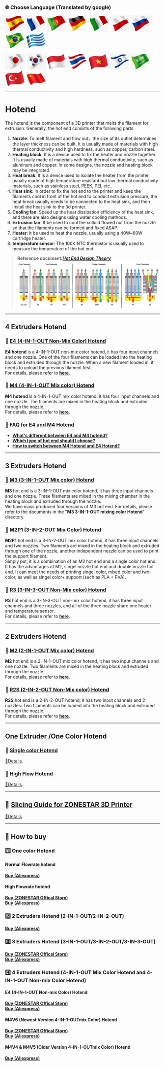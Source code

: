 ### :globe_with_meridians: Choose Language (Translated by google)
[![](../lanpic/ES.png)](https://github-com.translate.goog/ZONESTAR3D/Upgrade-kit-guide/tree/main/HOTEND?_x_tr_sl=en&_x_tr_tl=es)
[![](../lanpic/FR.png)](https://github-com.translate.goog/ZONESTAR3D/Upgrade-kit-guide/tree/main/HOTEND?_x_tr_sl=en&_x_tr_tl=fr)
[![](../lanpic/PT.png)](https://github-com.translate.goog/ZONESTAR3D/Upgrade-kit-guide/tree/main/HOTEND?_x_tr_sl=en&_x_tr_tl=pt)
[![](../lanpic/DE.png)](https://github-com.translate.goog/ZONESTAR3D/Upgrade-kit-guide/tree/main/HOTEND?_x_tr_sl=en&_x_tr_tl=de)
[![](../lanpic/IT.png)](https://github-com.translate.goog/ZONESTAR3D/Upgrade-kit-guide/tree/main/HOTEND?_x_tr_sl=en&_x_tr_tl=it)
[![](../lanpic/PL.png)](https://github-com.translate.goog/ZONESTAR3D/Upgrade-kit-guide/tree/main/HOTEND?_x_tr_sl=en&_x_tr_tl=pl)
[![](../lanpic/RU.png)](https://github-com.translate.goog/ZONESTAR3D/Upgrade-kit-guide/tree/main/HOTEND?_x_tr_sl=en&_x_tr_tl=ru)
[![](../lanpic/BR.png)](https://github-com.translate.goog/ZONESTAR3D/Upgrade-kit-guide/tree/main/HOTEND?_x_tr_sl=en&_x_tr_tl=pt)
[![](../lanpic/GR.png)](https://github-com.translate.goog/ZONESTAR3D/Upgrade-kit-guide/tree/main/HOTEND?_x_tr_sl=en&_x_tr_tl=el)

[![](../lanpic/JP.png)](https://github-com.translate.goog/ZONESTAR3D/Upgrade-kit-guide/tree/main/HOTEND?_x_tr_sl=en&_x_tr_tl=ja)
[![](../lanpic/KR.png)](https://github-com.translate.goog/ZONESTAR3D/Upgrade-kit-guide/tree/main/HOTEND?_x_tr_sl=en&_x_tr_tl=ko)
[![](../lanpic/ID.png)](https://github-com.translate.goog/ZONESTAR3D/Upgrade-kit-guide/tree/main/HOTEND?_x_tr_sl=en&_x_tr_tl=id)
[![](../lanpic/TH.png)](https://github-com.translate.goog/ZONESTAR3D/Upgrade-kit-guide/tree/main/HOTEND?_x_tr_sl=en&_x_tr_tl=th)
[![](../lanpic/VN.png)](https://github-com.translate.goog/ZONESTAR3D/Upgrade-kit-guide/tree/main/HOTEND?_x_tr_sl=en&_x_tr_tl=vi)
[![](../lanpic/IL.png)](https://github-com.translate.goog/ZONESTAR3D/Upgrade-kit-guide/tree/main/HOTEND?_x_tr_sl=en&_x_tr_tl=iw)
[![](../lanpic/SA.png)](https://github-com.translate.goog/ZONESTAR3D/Upgrade-kit-guide/tree/main/HOTEND?_x_tr_sl=en&_x_tr_tl=ar)
[![](../lanpic/TR.png)](https://github-com.translate.goog/ZONESTAR3D/Upgrade-kit-guide/tree/main/HOTEND?_x_tr_sl=en&_x_tr_tl=tr)
[![](../lanpic/CN.png)](https://github-com.translate.goog/ZONESTAR3D/Upgrade-kit-guide/tree/main/HOTEND?_x_tr_sl=en&_x_tr_tl=zh-CN)

-----
# Hotend
The hotend is the component of a 3D printer that melts the filament for extrusion. Generally, the hot end consists of the following parts:

1. **Nozzle**: To melt filament and flow out，the size of its outlet determines the layer thickness can be built. It is usually made of materials with high thermal conductivity and high hardness, such as copper, carbon steel.  
2. **Heating block**: It is a device used to fix the heater and nozzle together. It is usually made of materials with high thermal conductivity, such as aluminum and copper. In some designs, the nozzle and heating block may be integrated.
3. **Heat break**: It is a device used to isolate the heater from the printer, usually made of high temperature resistant but low thermal conductivity materials, such as stainless steel, PEEK, PEI, etc..  
4. **Heat sink**: In order to fix the hot end to the printer and keep the filaments cool in front of the hot end to conduct extrusion pressure, the heat break usually needs to be connected to the heat sink, and then install the heat sink to the 3d printer.    
5. **Cooling fan**: Speed up the heat dissipation efficiency of the heat sink, and there are also designs using water cooling methods.  
6. **Extrusion fan**: It be used to cool the colloid flowed out from the nozzle so that the filaments can be formed and fixed ASAP.  
7. **Heater**: It be used to heat the nozzle, usually using a 40W~60W cartridge heater.
8. **temperature sensor**: The 100K NTC thermistor is usually used to measure the temperature of the hot end.
> **Referance document:**[***Hot End Design Theory***](https://reprap.org/wiki/Hot_End_Design_Theory)  
![](hotend.jpg)  

------
## 4 Extruders Hotend
### :file_folder: [E4 (4-IN-1-OUT Non-Mix Color) Hotend](./E4%204-IN-1-OUT%20Non-Mixing%20Color%20Hotend/)
**E4 hotend** is a 4-IN-1-OUT non-mix color hotend, it has four input channels and one nozzle. One of the four filaments can be loaded into the heating block and extruded through the nozzle. When a new filament loaded in, it needs to unload the previous filament first.  
For details, please refer to [**here**](./E4%204-IN-1-OUT%20Non-Mixing%20Color%20Hotend/readme.md).  

### :file_folder: [M4 (4-IN-1-OUT Mix color) Hotend](./M4%20%204-IN-1-OUT%20Mixing%20Color%20Hotend/)
**M4 hotend** is a 4-IN-1-OUT mix color hotend, it has four input channels and one nozzle. The filaments are mixed in the heating block and extruded through the nozzle.   
For details, please refer to [**here**](./M4%20%204-IN-1-OUT%20Mixing%20Color%20Hotend/readme.md). 

### :file_folder: [FAQ for E4 and M4 Hotend](./FAQ_M4E4.md)
- [**What's different between E4 and M4 hotend?**](https://github.com/ZONESTAR3D/Upgrade-kit-guide/blob/main/HOTEND/FAQ_M4E4.md#pushpin-advantages-and-disadvantages-of-e4-and-m4-hot-end)
- [**Which type of hot end should I choose?**](https://github.com/ZONESTAR3D/Upgrade-kit-guide/blob/main/HOTEND/FAQ_M4E4.md#pushpin-which-type-of-hot-end-should-i-choose-m4-or-e4)
- [**How to switch between M4 Hotend and E4 Hotend?**](https://github.com/ZONESTAR3D/Upgrade-kit-guide/blob/main/HOTEND/FAQ_M4E4.md#pushpin-which-type-of-hot-end-should-i-choose-m4-or-e4)

------
## 3 Extruders Hotend
### :file_folder: [M3 (3-IN-1-OUT Mix color) Hotend](./M3%20%203-IN-1-OUT%20Mixing%20Color%20Hotend/)
**M3** hot end is a 3-IN-1-OUT mix color hotend, it has three input channels and one nozzle. Three filaments are mixed in the mixing chamber in the heating block and extruded through the nozzle.  
We have mass produced four versions of M3 hot end. For details, please refer to the documents in the "**M3 3-IN-1-OUT mixing color Hotend**" directory.  

### :file_folder: [M2P1 (3-IN-2-OUT Mix Color) Hotend](./M2P1%20%203-IN-2-OUT%20Mixing%20Color%20Hotend/)
**M2P1** hot end is a 3-IN-2-OUT mix color hotend, it has three input channels and two nozzles. Two filaments are mixed in the heating block and extruded through one of the nozzle, another independent nozzle can be used to print the support filament.   
Simply put, it is a combination of an M2 hot end and a single color hot end. It has the advantages of M2, singel nozzle hot end and double nozzle hot end. It can meet the needs of printing singel color, mixed color and two-color, as well as singel color+ support (such as PLA + PVA).

### :file_folder: [R3 (3-IN-3-OUT Non-Mix color) Hotend](./R3%203-IN-3-OUT%20HOTEND/)
**R3** hot end is a 3-IN-3-OUT non-mix color hotend, it has three input channels and three nozzles, and all of the three nozzle share one heater and temperature sensor.  
For details, please refer to [**here**](./R3%203-IN-3-OUT%20HOTEND/readme.md).  

------
## 2 Extruders Hotend
### :file_folder: [M2 (2-IN-1-OUT Mix color) Hotend](./M2%202_IN-1-OUT%20Mixing%20Color%20Hotend/)
**M2** hot end is a 2-IN-1-OUT mix color hotend, it has two input channels and one nozzle. Two filaments are mixed in the heating block and extruded through the nozzle.   
For details, please refer to [**here**](./M2%202_IN-1-OUT%20Mixing%20Color%20Hotend/readme.md).  

### :file_folder: [R2S (2-IN-2-OUT Non-Mix color) Hotend]()
**R2S** hot end is a 2-IN-2-OUT hotend, it has two input channels and 2 nozzles. Two filaments can be loaded into the heating block and extruded through the nozzle.   
For details, please refer to [**here**](). 

------
## One Extruder /One Color Hotend
### :file_folder: [Single color Hotend](./Single%20color%20Hotend/)
[:book:Details](./Single%20color%20Hotend/readme.md).
### :file_folder: [High Flow Hotend]()
[:book:Details]().
<!-- ### :file_folder: [High Flow Hotend]()
[:book:Details](). -->

------
## :file_folder: [Slicing Guide for ZONESTAR 3D Printer](https://github.com/ZONESTAR3D/Slicing-Guide)
[:book:Details](https://github.com/ZONESTAR3D/Slicing-Guide)

------
## :gift: How to buy
### :one: One color Hotend 
#### Normal Flowrate hotend
[**Buy (Aliexpress)**](https://www.aliexpress.com/item/1005001275334841.html)
#### High Flowrate hotend
[**Buy (ZONESTAR Offical Store)**](https://bit.ly/3RF7ciR)    
[**Buy (Aliexpress)**](https://www.aliexpress.com/item/1005001275334841.html)
<!-- #### Ultra High Flowrate hotend -->
<!-- [**Buy (ZONESTAR Offical Store)**]() -->
<!-- [**Buy (Aliexpress)**] -->

### :two: 2 Extruders Hotend (2-IN-1-OUT/2-IN-2-OUT)
[**Buy (Aliexpress)**](https://www.aliexpress.com/item/1005001285955926.html)

### :three: 3 Extruders Hotend (3-IN-1-OUT/3-IN-2-OUT/3-IN-3-OUT)
[**Buy (ZONESTAR Offical Store)**](https://bit.ly/3z37ZUo)   
[**Buy (Aliexpress)**](https://www.aliexpress.com/item/1005001275429959.html)

### :four: 4 Extruders Hotend (4-IN-1-OUT Mix Color Hotend  and 4-IN-1-OUT Non-mix Color Hotend)
#### E4 (4-IN-1-OUT Non-mix Color) Hotend
[**Buy (ZONESTAR Offical Store)**](https://bit.ly/39qDtKp)    
[**Buy (Aliexpress)**](https://www.aliexpress.com/item/1005002951777699.html)
#### M4V6 (Newest Version 4-IN-1-OUTmix Color) Hotend
[**Buy (ZONESTAR Offical Store)**](https://bit.ly/3QhWJtf)   
[**Buy (Aliexpress)**](https://www.aliexpress.com/item/1005004547646195.html)
#### M4V4 & M4V5 (Older Version 4-IN-1-OUTmix Color) Hotend
[**Buy (Aliexpress)**](https://www.aliexpress.com/item/1005001581641783.html)




